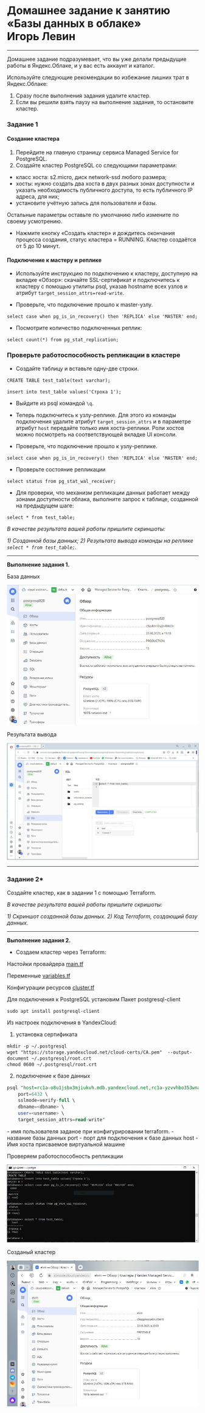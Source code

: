 # Домашнее задание к занятию «Базы данных в облаке» <br/> Игорь Левин

---

Домашнее задание подразумевает, что вы уже делали предыдущие работы в Яндекс.Облаке, и у вас есть аккаунт и каталог.


Используйте следующие рекомендации во избежание лишних трат в Яндекс.Облаке:
1) Сразу после выполнения задания удалите кластер.
2) Если вы решили взять паузу на выполнение задания, то остановите кластер.

### Задание 1


#### Создание кластера
1. Перейдите на главную страницу сервиса Managed Service for PostgreSQL.
1. Создайте кластер PostgreSQL со следующими параметрами:
- класс хоста: s2.micro, диск network-ssd любого размера;
- хосты: нужно создать два хоста в двух разных зонах доступности и указать необходимость публичного доступа, то есть публичного IP адреса, для них;
- установите учётную запись для пользователя и базы.

Остальные параметры оставьте по умолчанию либо измените по своему усмотрению.

* Нажмите кнопку «Создать кластер» и дождитесь окончания процесса создания, статус кластера = RUNNING. Кластер создаётся от 5 до 10 минут.

#### Подключение к мастеру и реплике 

* Используйте инструкцию по подключению к кластеру, доступную на вкладке «Обзор»: cкачайте SSL-сертификат и подключитесь к кластеру с помощью утилиты psql, указав hostname всех узлов и атрибут ```target_session_attrs=read-write```.

* Проверьте, что подключение прошло к master-узлу.
```
select case when pg_is_in_recovery() then 'REPLICA' else 'MASTER' end;
```
* Посмотрите количество подключенных реплик:
```
select count(*) from pg_stat_replication;
```

### Проверьте работоспособность репликации в кластере

* Создайте таблицу и вставьте одну-две строки.
```
CREATE TABLE test_table(text varchar);
```
```
insert into test_table values('Строка 1');
```

* Выйдите из psql командой ```\q```.

* Теперь подключитесь к узлу-реплике. Для этого из команды подключения удалите атрибут ```target_session_attrs```  и в параметре атрибут ```host``` передайте только имя хоста-реплики. Роли хостов можно посмотреть на соответствующей вкладке UI консоли.

* Проверьте, что подключение прошло к узлу-реплике.
```
select case when pg_is_in_recovery() then 'REPLICA' else 'MASTER' end;
```
* Проверьте состояние репликации
```
select status from pg_stat_wal_receiver;
```

* Для проверки, что механизм репликации данных работает между зонами доступности облака, выполните запрос к таблице, созданной на предыдущем шаге:
```
select * from test_table;
```

*В качестве результата вашей работы пришлите скриншоты:*

*1) Созданной базы данных;*
*2) Результата вывода команды на реплике ```select * from test_table;```.*


---

**Выполнение задания 1.**


База данных

 ![db.JPG](https://github.com/elekpow/netology/blob/main/reldb/lesson9/images/db.JPG)


Результата вывода 


 ![select.JPG](https://github.com/elekpow/netology/blob/main/reldb/lesson9/images/select.JPG)



---

### Задание 2*

Создайте кластер, как в задании 1 с помощью Terraform.


*В качестве результата вашей работы пришлите скришоты:*

*1) Скриншот созданной базы данных.*
*2) Код Terraform, создающий базу данных.*


---

**Выполнение задания 2.**


- Создаем кластер через Terraform:

Настойки  провайдера [main.tf](https://github.com/elekpow/netology/blob/main/reldb/lesson9/files/main.tf) 

Переменные [variables.tf](https://github.com/elekpow/netology/blob/main/reldb/lesson9/files/variables.tf) 

Конфигурации ресурсов [cluster.tf](https://github.com/elekpow/netology/blob/main/reldb/lesson9/files/cluster.tf) 


Для подключения к PostgreSQL установим Пакет postgresql-client

```
sudo apt install postgresql-client
```

Из настроек  подключения в YandexCloud:

1) установка сертификата
```
mkdir -p ~/.postgresql 
wget "https://storage.yandexcloud.net/cloud-certs/CA.pem"  --output-document ~/.postgresql/root.crt 
chmod 0600 ~/.postgresql/root.crt
```

2) подключение к базе данных
```sql
psql "host=rc1a-o8u1jsbx3mjiukvh.mdb.yandexcloud.net,rc1a-yzvvhbo353wnabyi.mdb.yandexcloud.net \
    port=6432 \
    sslmode=verify-full \
    dbname=<dbname> \
    user=<username> \
    target_session_attrs=read-write"
```

<username> - имя пользователя заданое при конфигурировании terraform.
<dbname> - название базы данных
port - порт для подключения к базе данных 
host - Имя хоста присваемое виртуальной машине

Проверяем работоспособность репликации

 ![terminal.JPG](https://github.com/elekpow/netology/blob/main/reldb/lesson9/images/terminal.JPG)
 
Созданый кластер
 
 ![elvm.JPG](https://github.com/elekpow/netology/blob/main/reldb/lesson9/images/elvm.JPG)